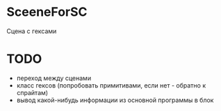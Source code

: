 # SceeneForSC
Сцена с гексами

# TODO
- переход между сценами
- класс гексов (попробовать примитивами, если нет - обратно к спрайтам)
- вывод какой-нибудь информации из основной программы в блок

